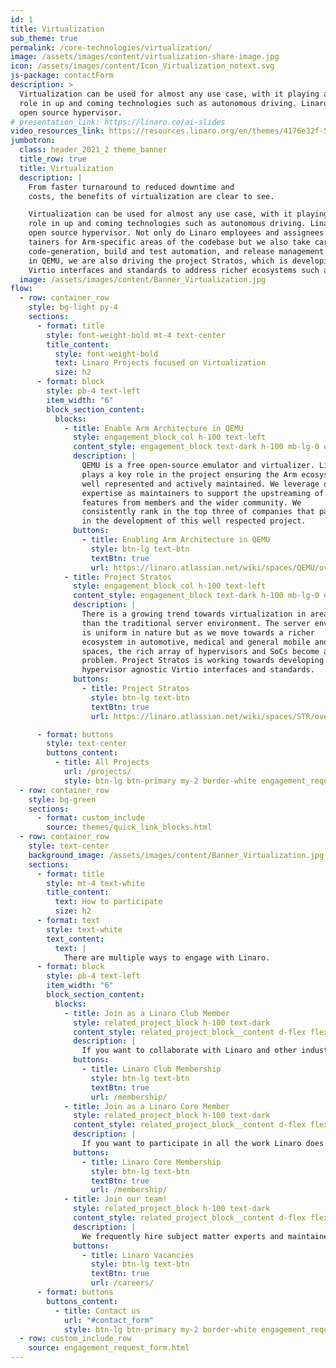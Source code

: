 ```yaml
---
id: 1
title: Virtualization
sub_theme: true
permalink: /core-technologies/virtualization/
image: /assets/images/content/virtualization-share-image.jpg
icon: /assets/images/content/Icon_Virtualization_notext.svg
js-package: contactForm
description: >
  Virtualization can be used for almost any use case, with it playing an ever more prominent
  role in up and coming technologies such as autonomous driving. Linaro plays a key role in QEMU - an
  open source hypervisor.
# presentation_link: https://linaro.co/ai-slides
video_resources_link: https://resources.linaro.org/en/themes/4176e32f-5e66-492d-bbc9-b428446048c9
jumbotron:
  class: header_2021_2 theme_banner
  title_row: true
  title: Virtualization
  description: |
    From faster turnaround to reduced downtime and
    costs, the benefits of virtualization are clear to see.

    Virtualization can be used for almost any use case, with it playing an ever more prominent
    role in up and coming technologies such as autonomous driving. Linaro plays a key role in QEMU - an
    open source hypervisor. Not only do Linaro employees and assignees act as main-
    tainers for Arm-specific areas of the codebase but we also take care of areas such as TCG 
    code-generation, build and test automation, and release management. In addition to our work
    in QEMU, we are also driving the project Stratos, which is developing hypervisor agnostic
    Virtio interfaces and standards to address richer ecosystems such as automotive, and IoT.
  image: /assets/images/content/Banner_Virtualization.jpg
flow:
  - row: container_row
    style: bg-light py-4
    sections:
      - format: title
        style: font-weight-bold mt-4 text-center
        title_content:
          style: font-weight-bold
          text: Linaro Projects focused on Virtualization
          size: h2
      - format: block
        style: pb-4 text-left
        item_width: "6"
        block_section_content:
          blocks:
            - title: Enable Arm Architecture in QEMU
              style: engagement_block_col h-100 text-left
              content_style: engagement_block text-dark h-100 mb-lg-0 engagement_block_content d-flex flex-column justify-content-around align-items-baseline
              description: |
                QEMU is a free open-source emulator and virtualizer. Linaro
                plays a key role in the project ensuring the Arm ecosystem is
                well represented and actively maintained. We leverage our
                expertise as maintainers to support the upstreaming of new
                features from members and the wider community. We
                consistently rank in the top three of companies that participate
                in the development of this well respected project.
              buttons:
                - title: Enabling Arm Architecture in QEMU
                  style: btn-lg text-btn
                  textBtn: true
                  url: https://linaro.atlassian.net/wiki/spaces/QEMU/overview
            - title: Project Stratos
              style: engagement_block_col h-100 text-left
              content_style: engagement_block text-dark h-100 mb-lg-0 engagement_block_content d-flex flex-column justify-content-around align-items-baseline
              description: |
                There is a growing trend towards virtualization in areas other
                than the traditional server environment. The server enviroment
                is uniform in nature but as we move towards a richer
                ecosystem in automotive, medical and general mobile and IoT
                spaces, the rich array of hypervisors and SoCs become a
                problem. Project Stratos is working towards developing
                hypervisor agnostic Virtio interfaces and standards.
              buttons:
                - title: Project Stratos
                  style: btn-lg text-btn
                  textBtn: true
                  url: https://linaro.atlassian.net/wiki/spaces/STR/overview

      - format: buttons
        style: text-center
        buttons_content:
          - title: All Projects
            url: /projects/
            style: btn-lg btn-primary my-2 border-white engagement_request_contact_btn
  - row: container_row
    style: bg-green
    sections:
      - format: custom_include
        source: themes/quick_link_blocks.html
  - row: container_row
    style: text-center
    background_image: /assets/images/content/Banner_Virtualization.jpg
    sections:
      - format: title
        style: mt-4 text-white
        title_content:
          text: How to participate
          size: h2
      - format: text
        style: text-white
        text_content:
          text: |
            There are multiple ways to engage with Linaro.
      - format: block
        style: pb-4 text-left
        item_width: "6"
        block_section_content:
          blocks:
            - title: Join as a Linaro Club Member
              style: related_project_block h-100 text-dark
              content_style: related_project_block__content d-flex flex-column justify-content-between align-items-start
              description: |
                If you want to collaborate with Linaro and other industry leaders on all verticals in the Arm Ecosystem, club membership is the right option for you.
              buttons:
                - title: Linaro Club Membership
                  style: btn-lg text-btn
                  textBtn: true
                  url: /membership/
            - title: Join as a Linaro Core Member
              style: related_project_block h-100 text-dark
              content_style: related_project_block__content d-flex flex-column justify-content-between align-items-start
              description: |
                If you want to participate in all the work Linaro does as well as have access to your own dedicated engineering team, then core membership is the right option for you.
              buttons:
                - title: Linaro Core Membership
                  style: btn-lg text-btn
                  textBtn: true
                  url: /membership/
            - title: Join our team!
              style: related_project_block h-100 text-dark
              content_style: related_project_block__content d-flex flex-column justify-content-between align-items-start
              description: |
                We frequently hire subject matter experts and maintainers - if you're interested in becoming part of our team, go to the Linaro careers page to find out more.
              buttons:
                - title: Linaro Vacancies
                  style: btn-lg text-btn
                  textBtn: true
                  url: /careers/
      - format: buttons
        buttons_content:
          - title: Contact us
            url: "#contact_form"
            style: btn-lg btn-primary my-2 border-white engagement_request_contact_btn
  - row: custom_include_row
    source: engagement_request_form.html
---
```

